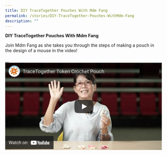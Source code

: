 ```yaml
---
title: DIY TraceTogether Pouches With Mdm Fang
permalink: /stories/DIY-TraceTogether-Pouches-WithMdm-Fang
description: ""
---
```

**DIY TraceTogether Pouches With Mdm Fang**

Join Mdm Fang as she takes you through the steps of making a pouch in the design of a mouse in the video!

<a href= "https://youtu.be/DxsxVWiM780">
   <img src="/images/Stories/DIY%20TraceTogether%20Pouches%20With%20Mdm%20Fang.jpg" ></a>